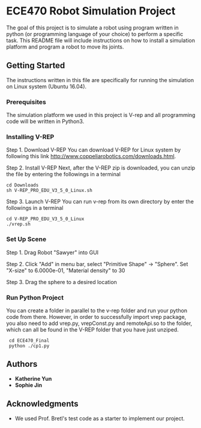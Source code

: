 # ECE470 Robot Simulation Project

The goal of this project is to simulate a robot using program written in python (or programming language of your choice) to perform a specific task. This README file will include instructions on how to install a simulation platform and program a robot to move its joints.


## Getting Started

The instructions written in this file are specifically for running the simulation on Linux system (Ubuntu 16.04).

### Prerequisites

The simulation platform we used in this project is V-rep and all programming code will be written in Python3.

### Installing V-REP

Step 1. Download V-REP
  You can download V-REP for Linux system by following this link http://www.coppeliarobotics.com/downloads.html.

Step 2. Install V-REP
  Next, after the V-REP zip is downloaded, you can unzip the file by entering the followings in a terminal
  ```
  cd Downloads
  sh V-REP_PRO_EDU_V3_5_0_Linux.sh
  ```
Step 3. Launch V-REP
  You can run v-rep from its own directory by enter the followings in a terminal
  ```
  cd V-REP_PRO_EDU_V3_5_0_Linux
  ./vrep.sh
  ```
### Set Up Scene
Step 1. Drag Robot "Sawyer" into GUI

Step 2. Click "Add" in menu bar, select "Primitive Shape" -> "Sphere". Set "X-size" to 6.0000e-01, "Material density" to 30

Step 3. Drag the sphere to a desired location



### Run Python Project

You can create a folder in parallel to the v-rep folder and run your python code from there. However, in order to       successfully import vrep package, you also need to add vrep.py, vrepConst.py and remoteApi.so to the folder, which can all be found in the V-REP folder that you have just unziped.

```
 cd ECE470_Final
 python ./cp1.py
  ```

## Authors

* **Katherine Yun**
* **Sophie Jin**


## Acknowledgments

* We used Prof. Bretl's test code as a starter to implement our project.
